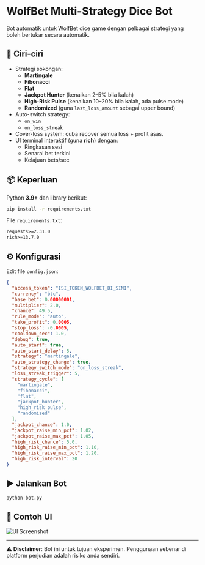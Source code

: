 # WolfBet Multi-Strategy Dice Bot

Bot automatik untuk [WolfBet](https://wolfbet.com) dice game dengan pelbagai strategi yang boleh bertukar secara automatik.

## 🚀 Ciri-ciri
- Strategi sokongan:
  - **Martingale**
  - **Fibonacci**
  - **Flat**
  - **Jackpot Hunter** (kenaikan 2–5% bila kalah)
  - **High-Risk Pulse** (kenaikan 10–20% bila kalah, ada pulse mode)
  - **Randomized** (guna `last_loss_amount` sebagai upper bound)
- Auto-switch strategy:
  - `on_win`
  - `on_loss_streak`
- Cover-loss system: cuba recover semua loss + profit asas.
- UI terminal interaktif (guna **rich**) dengan:
  - Ringkasan sesi
  - Senarai bet terkini
  - Kelajuan bets/sec

## 📦 Keperluan
Python **3.9+** dan library berikut:

```bash
pip install -r requirements.txt
```

File `requirements.txt`:
```txt
requests>=2.31.0
rich>=13.7.0
```

## ⚙️ Konfigurasi
Edit file `config.json`:
```json
{
  "access_token": "ISI_TOKEN_WOLFBET_DI_SINI",
  "currency": "btc",
  "base_bet": 0.00000001,
  "multiplier": 2.0,
  "chance": 49.5,
  "rule_mode": "auto",
  "take_profit": 0.0005,
  "stop_loss": -0.0005,
  "cooldown_sec": 1.0,
  "debug": true,
  "auto_start": true,
  "auto_start_delay": 5,
  "strategy": "martingale",
  "auto_strategy_change": true,
  "strategy_switch_mode": "on_loss_streak",
  "loss_streak_trigger": 5,
  "strategy_cycle": [
    "martingale",
    "fibonacci",
    "flat",
    "jackpot_hunter",
    "high_risk_pulse",
    "randomized"
  ],
  "jackpot_chance": 1.0,
  "jackpot_raise_min_pct": 1.02,
  "jackpot_raise_max_pct": 1.05,
  "high_risk_chance": 5.0,
  "high_risk_raise_min_pct": 1.10,
  "high_risk_raise_max_pct": 1.20,
  "high_risk_interval": 20
}
```

## ▶️ Jalankan Bot
```bash
python bot.py
```

## 📸 Contoh UI
![UI Screenshot](1.png)

---
⚠️ **Disclaimer**: Bot ini untuk tujuan eksperimen. Penggunaan sebenar di platform perjudian adalah risiko anda sendiri.
